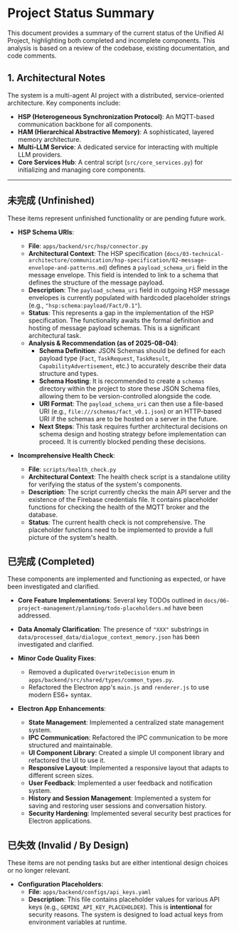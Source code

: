# Project Status Summary

This document provides a summary of the current status of the Unified AI Project, highlighting both completed and incomplete components. This analysis is based on a review of the codebase, existing documentation, and code comments.

## 1. Architectural Notes

The system is a multi-agent AI project with a distributed, service-oriented architecture. Key components include:
- **HSP (Heterogeneous Synchronization Protocol)**: An MQTT-based communication backbone for all components.
- **HAM (Hierarchical Abstractive Memory)**: A sophisticated, layered memory architecture.
- **Multi-LLM Service**: A dedicated service for interacting with multiple LLM providers.
- **Core Services Hub**: A central script (`src/core_services.py`) for initializing and managing core components.

---

## 未完成 (Unfinished)

These items represent unfinished functionality or are pending future work.

*   **HSP Schema URIs**:
    *   **File**: `apps/backend/src/hsp/connector.py`
    *   **Architectural Context**: The HSP specification (`docs/03-technical-architecture/communication/hsp-specification/02-message-envelope-and-patterns.md`) defines a `payload_schema_uri` field in the message envelope. This field is intended to link to a schema that defines the structure of the message payload.
    *   **Description**: The `payload_schema_uri` field in outgoing HSP message envelopes is currently populated with hardcoded placeholder strings (e.g., `"hsp:schema:payload/Fact/0.1"`).
    *   **Status**: This represents a gap in the implementation of the HSP specification. The functionality awaits the formal definition and hosting of message payload schemas. This is a significant architectural task.
    *   **Analysis & Recommendation (as of 2025-08-04)**:
        *   **Schema Definition**: JSON Schemas should be defined for each payload type (`Fact`, `TaskRequest`, `TaskResult`, `CapabilityAdvertisement`, etc.) to accurately describe their data structure and types.
        *   **Schema Hosting**: It is recommended to create a `schemas` directory within the project to store these JSON Schema files, allowing them to be version-controlled alongside the code.
        *   **URI Format**: The `payload_schema_uri` can then use a file-based URI (e.g., `file:///schemas/fact_v0.1.json`) or an HTTP-based URI if the schemas are to be hosted on a server in the future.
        *   **Next Steps**: This task requires further architectural decisions on schema design and hosting strategy before implementation can proceed. It is currently blocked pending these decisions.

*   **Incomprehensive Health Check**:
    *   **File**: `scripts/health_check.py`
    *   **Architectural Context**: The health check script is a standalone utility for verifying the status of the system's components.
    *   **Description**: The script currently checks the main API server and the existence of the Firebase credentials file. It contains placeholder functions for checking the health of the MQTT broker and the database.
    *   **Status**: The current health check is not comprehensive. The placeholder functions need to be implemented to provide a full picture of the system's health.

## 已完成 (Completed)

These components are implemented and functioning as expected, or have been investigated and clarified.

*   **Core Feature Implementations**: Several key TODOs outlined in `docs/06-project-management/planning/todo-placeholders.md` have been addressed.

*   **Data Anomaly Clarification**: The presence of `"XXX"` substrings in `data/processed_data/dialogue_context_memory.json` has been investigated and clarified.

*   **Minor Code Quality Fixes**:
    *   Removed a duplicated `OverwriteDecision` enum in `apps/backend/src/shared/types/common_types.py`.
    *   Refactored the Electron app's `main.js` and `renderer.js` to use modern ES6+ syntax.

*   **Electron App Enhancements**:
    *   **State Management**: Implemented a centralized state management system.
    *   **IPC Communication**: Refactored the IPC communication to be more structured and maintainable.
    *   **UI Component Library**: Created a simple UI component library and refactored the UI to use it.
    *   **Responsive Layout**: Implemented a responsive layout that adapts to different screen sizes.
    *   **User Feedback**: Implemented a user feedback and notification system.
    *   **History and Session Management**: Implemented a system for saving and restoring user sessions and conversation history.
    *   **Security Hardening**: Implemented several security best practices for Electron applications.

## 已失效 (Invalid / By Design)

These items are not pending tasks but are either intentional design choices or no longer relevant.

*   **Configuration Placeholders**:
    *   **File**: `apps/backend/configs/api_keys.yaml`
    *   **Description**: This file contains placeholder values for various API keys (e.g., `GEMINI_API_KEY_PLACEHOLDER`). This is **intentional** for security reasons. The system is designed to load actual keys from environment variables at runtime.
